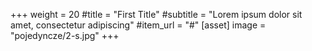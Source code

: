 +++
weight = 20
#title = "First Title"
#subtitle = "Lorem ipsum dolor sit amet, consectetur adipiscing"
#item_url = "#"
[asset] 
image = "pojedyncze/2-s.jpg"
+++
